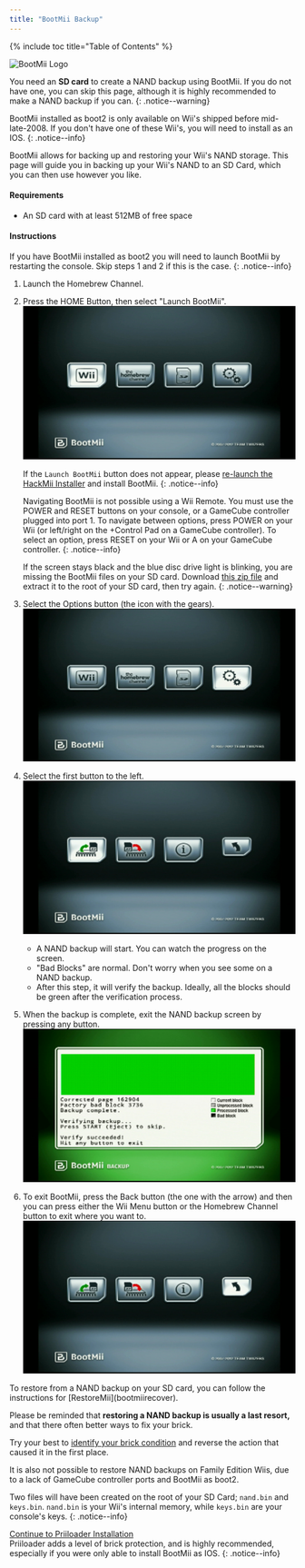 ```yaml
---
title: "BootMii Backup"
---
```


{% include toc title="Table of Contents" %}

![BootMii Logo](/images/bootmii.png)

You need an **SD card** to create a NAND backup using BootMii.
If you do not have one, you can skip this page, although it is highly recommended to make a NAND backup if you can.
{: .notice--warning}

BootMii installed as boot2 is only available on Wii's shipped before mid-late-2008. If you don't have one of these Wii's, you will need to install as an IOS.
{: .notice--info}

BootMii allows for backing up and restoring your Wii's NAND storage. This page will guide you in backing up your Wii's NAND to an SD Card, which you can then use however you like.

#### Requirements

* An SD card with at least 512MB of free space

#### Instructions

If you have BootMii installed as boot2 you will need to launch BootMii by restarting the console. Skip steps 1 and 2 if this is the case.
{: .notice--info}

1. Launch the Homebrew Channel.
1. Press the HOME Button, then select "Launch BootMii".
    ![BootMii_Main](/images/BootMii/BootMii_Main.png)

    If the `Launch BootMii` button does not appear, please [re-launch the HackMii Installer](hackmii) and install BootMii. 
    {: .notice--info}

    Navigating BootMii is not possible using a Wii Remote. You must use the POWER and RESET buttons on your console, or a GameCube controller plugged into port 1. To navigate between options, press POWER on your Wii (or left/right on the +Control Pad 
    on a GameCube controller). To select an option, press RESET on your Wii or A on your GameCube controller. 
    {: .notice--info}

    If the screen stays black and the blue disc drive light is blinking, you are missing the BootMii files on your SD card.
    Download [this zip file](https://static.hackmii.com/bootmii_sd_files.zip) and extract it to the root of your SD card, then try again.
    {: .notice--warning}

1. Select the Options button (the icon with the gears).
    ![BootMii_Gears_Icon](/images/BootMii/BootMii_Gears_Icon.png)
1. Select the first button to the left.
    ![BootMii_Green_Arrow](/images/BootMii/BootMii_Green_Arrow.png)
    + A NAND backup will start. You can watch the progress on the screen.
    + "Bad Blocks" are normal. Don't worry when you see some on a NAND backup.
    + After this step, it will verify the backup. Ideally, all the blocks should be green after the verification process.
1. When the backup is complete, exit the NAND backup screen by pressing any button.
    ![BootMii_NAND_Backup](/images/BootMii/BootMii_NAND_Backup.png)
1. To exit BootMii, press the Back button (the one with the arrow) and then you can press either the Wii Menu button or the Homebrew Channel button to exit where you want to.
    ![BootMii_Return_Arrow](/images/BootMii/BootMii_Return_Arrow.png)

<div id="restore-notice" class="notice" markdown="1">
To restore from a NAND backup on your SD card, you can follow the instructions for [RestoreMii](bootmiirecover).

Please be reminded that <strong>restoring a NAND backup is usually a last resort,</strong> and that there often better ways to fix your brick.

Try your best to [identify your brick condition](bricks) and reverse the action that caused it in the first place.

It is also not possible to restore NAND backups on Family Edition Wiis, due to a lack of GameCube controller ports and BootMii as boot2.
</div>

Two files will have been created on the root of your SD Card; `nand.bin` and `keys.bin`. `nand.bin` is your Wii's internal memory, while `keys.bin` are your console's keys.
{: .notice--info}

[Continue to Priiloader Installation](priiloader)<br>
Priiloader adds a level of brick protection, and is highly recommended, especially if you were only able to install BootMii as IOS.
{: .notice--info}
